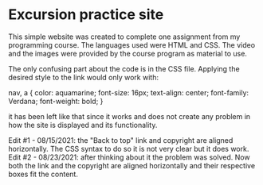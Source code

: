 # Excursion practice site

This simple website was created to complete one assignment from my programming course. The languages used were HTML and CSS. The video and the images were provided by the course program as material to use. 

The only confusing part about the code is in the CSS file. Applying the desired style to the link would only work with:

nav, a {
    color: aquamarine;
    font-size: 16px;
    text-align: center;
    font-family: Verdana;
    font-weight: bold;
}

it has been left like that since it works and does not create any problem in how the site is displayed and its functionality.

Edit #1 - 08/15/2021: the "Back to top" link and copyright are aligned horizontally. The CSS syntax to do so it is not very clear but it does work. 
Edit #2 - 08/23/2021: after thinking about it the problem was solved. Now both the link and the copyright are aligned horizontally and their respective boxes fit the content.
